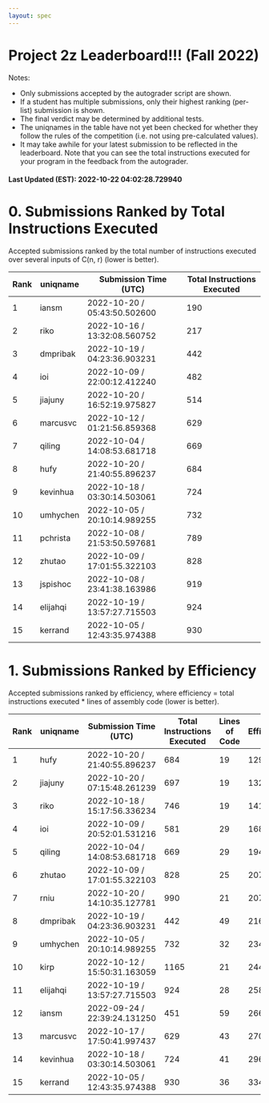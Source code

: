 ```yaml
---
layout: spec
---
```


Project 2z Leaderboard!!! (Fall 2022)
==============================
Notes:
- Only submissions accepted by the autograder script are shown.
- If a student has multiple submissions, only their highest ranking (per-list) submission is shown.
- The final verdict may be determined by additional tests.
- The uniqnames in the table have not yet been checked for whether they follow the rules of the competition (i.e. not using pre-calculated values).
- It may take awhile for your latest submission to be reflected in the leaderboard. Note that you can see the total instructions executed for your program in the feedback from the autograder.


#### Last Updated (EST): 2022-10-22 04:02:28.729940

# 0. Submissions Ranked by Total Instructions Executed
Accepted submissions ranked by the total number of instructions executed over several inputs of C(n, r) (lower is better).

| Rank  | uniqname | Submission Time (UTC) | Total Instructions Executed |
|---|---|---|---|
| 1 | iansm | 2022-10-20 / 05:43:50.502600 | 190 |
| 2 | riko | 2022-10-16 / 13:32:08.560752 | 217 |
| 3 | dmpribak | 2022-10-19 / 04:23:36.903231 | 442 |
| 4 | ioi | 2022-10-09 / 22:00:12.412240 | 482 |
| 5 | jiajuny | 2022-10-20 / 16:52:19.975827 | 514 |
| 6 | marcusvc | 2022-10-12 / 01:21:56.859368 | 629 |
| 7 | qiling | 2022-10-04 / 14:08:53.681718 | 669 |
| 8 | hufy | 2022-10-20 / 21:40:55.896237 | 684 |
| 9 | kevinhua | 2022-10-18 / 03:30:14.503061 | 724 |
| 10 | umhychen | 2022-10-05 / 20:10:14.989255 | 732 |
| 11 | pchrista | 2022-10-08 / 21:53:50.597681 | 789 |
| 12 | zhutao | 2022-10-09 / 17:01:55.322103 | 828 |
| 13 | jspishoc | 2022-10-08 / 23:41:38.163986 | 919 |
| 14 | elijahqi | 2022-10-19 / 13:57:27.715503 | 924 |
| 15 | kerrand | 2022-10-05 / 12:43:35.974388 | 930 |


# 1. Submissions Ranked by Efficiency
Accepted submissions ranked by efficiency, where efficiency = total instructions executed * lines of assembly code (lower is better).

| Rank  | uniqname | Submission Time (UTC) | Total Instructions Executed |Lines of Code | Efficiency |
|---|---|---|---|---|---|
| 1 | hufy | 2022-10-20 / 21:40:55.896237 | 684 | 19 | 12996 |
| 2 | jiajuny | 2022-10-20 / 07:15:48.261239 | 697 | 19 | 13243 |
| 3 | riko | 2022-10-18 / 15:17:56.336234 | 746 | 19 | 14174 |
| 4 | ioi | 2022-10-09 / 20:52:01.531216 | 581 | 29 | 16849 |
| 5 | qiling | 2022-10-04 / 14:08:53.681718 | 669 | 29 | 19401 |
| 6 | zhutao | 2022-10-09 / 17:01:55.322103 | 828 | 25 | 20700 |
| 7 | rniu | 2022-10-20 / 14:10:35.127781 | 990 | 21 | 20790 |
| 8 | dmpribak | 2022-10-19 / 04:23:36.903231 | 442 | 49 | 21658 |
| 9 | umhychen | 2022-10-05 / 20:10:14.989255 | 732 | 32 | 23424 |
| 10 | kirp | 2022-10-12 / 15:50:31.163059 | 1165 | 21 | 24465 |
| 11 | elijahqi | 2022-10-19 / 13:57:27.715503 | 924 | 28 | 25872 |
| 12 | iansm | 2022-09-24 / 22:39:24.131250 | 451 | 59 | 26609 |
| 13 | marcusvc | 2022-10-17 / 17:50:41.997437 | 629 | 43 | 27047 |
| 14 | kevinhua | 2022-10-18 / 03:30:14.503061 | 724 | 41 | 29684 |
| 15 | kerrand | 2022-10-05 / 12:43:35.974388 | 930 | 36 | 33480 |


